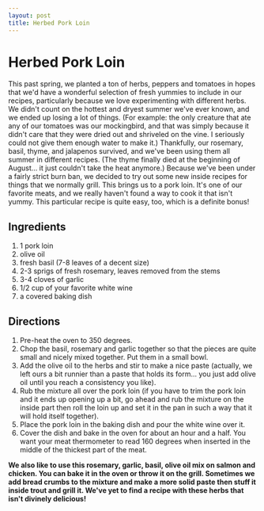 ```yaml
---
layout: post
title: Herbed Pork Loin
---
```


# Herbed Pork Loin
This past spring, we planted a ton of herbs, peppers and tomatoes in hopes that we'd have a wonderful selection of fresh yummies to
include in our recipes, particularly because we love experimenting with different herbs. We didn't count on the hottest and dryest summer we've ever known, and we ended up losing a lot of things. 
(For example: the only creature that ate any of our tomatoes was our mockingbird, and that was simply because it didn't care that
they were dried out and shriveled on the vine. I seriously could not give them enough water to make it.) Thankfully, our rosemary, basil,
thyme, and jalapenos survived, and we've been using them all summer in different recipes. (The thyme finally died at the beginning 
of August... it just couldn't take the heat anymore.) Because we've been under a fairly strict burn ban, we decided to try out some
new inside recipes for things that we normally grill. This brings us to a pork loin. It's one of our favorite meats, and we really
haven't found a way to cook it that isn't yummy. This particular recipe is quite easy, too, which is a definite bonus!

## Ingredients 
1. 1 pork loin
1. olive oil
1. fresh basil (7-8 leaves of a decent size)
1. 2-3 sprigs of fresh rosemary, leaves removed from the stems
1. 3-4 cloves of garlic
1. 1/2 cup of your favorite white wine
1. a covered baking dish

## Directions
1. Pre-heat the oven to 350 degrees.
1. Chop the basil, rosemary and garlic together so that the pieces are quite small and nicely mixed together. Put them in a small bowl.
1. Add the olive oil to the herbs and stir to make a nice paste (actually, we left ours a bit runnier than a paste that holds its form... you just add olive oil until you reach a consistency you like).
1. Rub the mixture all over the pork loin (if you have to trim the pork loin and it ends up opening up a bit, go ahead and rub the mixture on the inside part then roll the loin up and set it in the pan in such a way that it will hold itself together).
1. Place the pork loin in the baking dish and pour the white wine over it.
1. Cover the dish and bake in the oven for about an hour and a half. You want your meat thermometer to read 160 degrees when inserted in the middle of the thickest part of the meat.

**We also like to use this rosemary, garlic, basil, olive oil mix on salmon and chicken. You can bake it in the oven or throw it on
the grill. Sometimes we add bread crumbs to the mixture and make a more solid paste then stuff it inside trout and grill it. We've yet to find a recipe
with these herbs that isn't divinely delicious!**